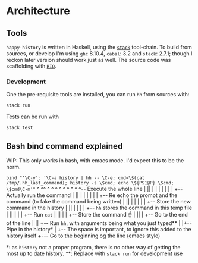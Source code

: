 # Architecture

## Tools
`happy-history` is written in Haskell, using the [`stack`](https://docs.haskellstack.org/) tool-chain.
To build from sources, or develop I'm using `ghc` 8.10.4, `cabal`: 3.2 and `stack`: 2.7.1; though I reckon later version should work just as well.
The source code was scaffolding with [`RIO`](https://hackage.haskell.org/package/rio).

### Development
One the pre-requisite tools are installed, you can run `hh` from sources with:
```bash
stack run
```

Tests can be run with
```bash
stack test
```

## Bash bind command explained
WIP: This only works in bash, with emacs mode. I'd expect this to be the norm.

`bind "'\C-y': '\C-a history | hh -- \C-e; cmd=\$(cat /tmp/.hh_last_command); history -s \$cmd; echo \${PS1@P} \$cmd; \$cmd\C-m'"`
                ^   ^^         ^            ^      ^   ^     ^                       ^                 ^              ^     ^-- Execute the whole line
                |   ||         |            |      |   |     |                       |                 |              +-- Actually run the command
                |   ||         |            |      |   |     |                       |                 +-- Re echo the prompt and the command (to fake the command being written)
                |   ||         |            |      |   |     |                       +-- Store the new command in the history
                |   ||         |            |      |   |     +-- `hh` stores the command in this temp file
                |   ||         |            |      |   +-- Run `cat`
                |   ||         |            |      +-- Store the command ☝️
                |   ||         |            +-- Go to the end of the line
                |   ||         +-- Run `hh`, with arguments being what you just typed**
                |   |+-- Pipe in the history*
                |   +-- The space is important, to ignore this added to the history itself
                +--- Go to the beginning og the line (emacs style)

*: as `history` not a proper program, there is no other way of getting the most up to date history.
**: Replace with `stack run` for development use
